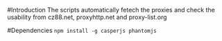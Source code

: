 #Introduction
The scripts automatically fetech the proxies and check the usability from
cz88.net, proxyhttp.net and proxy-list.org

#Dependencies
`npm install -g casperjs phantomjs`

